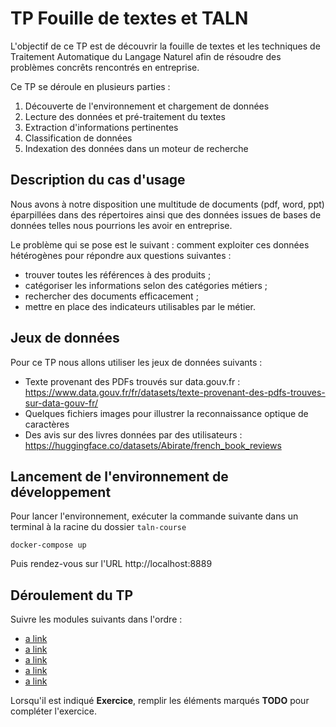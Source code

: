 # TP Fouille de textes et TALN

L'objectif de ce TP est de découvrir la fouille de textes et les techniques de Traitement Automatique du Langage Naturel afin de résoudre des problèmes concrêts rencontrés en entreprise.

Ce TP se déroule en plusieurs parties : 
1. Découverte de l'environnement et chargement de données
2. Lecture des données et pré-traitement du textes
3. Extraction d'informations pertinentes
4. Classification de données
5. Indexation des données dans un moteur de recherche

## Description du cas d'usage

Nous avons à notre disposition une multitude de documents (pdf, word, ppt) éparpillées dans des répertoires ainsi que des données issues de bases de données telles nous pourrions les avoir en entreprise.

Le problème qui se pose est le suivant : comment exploiter ces données hétérogènes pour répondre aux questions suivantes :
- trouver toutes les références à des produits ;
- catégoriser les informations selon des catégories métiers ;
- rechercher des documents efficacement ;
- mettre en place des indicateurs utilisables par le métier.

## Jeux de données

Pour ce TP nous allons utiliser les jeux de données suivants :
- Texte provenant des PDFs trouvés sur data.gouv.fr : https://www.data.gouv.fr/fr/datasets/texte-provenant-des-pdfs-trouves-sur-data-gouv-fr/
- Quelques fichiers images pour illustrer la reconnaissance optique de caractères
- Des avis sur des livres données par des utilisateurs : https://huggingface.co/datasets/Abirate/french_book_reviews 

## Lancement de l'environnement de développement

Pour lancer l'environnement, exécuter la commande suivante dans un terminal à la racine du dossier `taln-course`

```
docker-compose up
```

Puis rendez-vous sur l'URL http://localhost:8889

## Déroulement du TP

Suivre les modules suivants dans l'ordre : 

- [a link](/1-Read%20and%20normalize%20documents.ipynb)
- [a link](/2-Preprocessing.ipynb)
- [a link](/3-Information%20extraction.ipynb)
- [a link](/4-Document%20classification.ipynb)
- [a link](/5-Search%20Engine%20and%20Visualization.ipynb)

Lorsqu'il est indiqué **Exercice**, remplir les éléments marqués **TODO** pour compléter l'exercice.